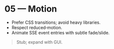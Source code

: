 # 05 — Motion

- Prefer CSS transitions; avoid heavy libraries.
- Respect reduced‑motion.
- Animate SSE event entries with subtle fade/slide.

> Stub; expand with GUI.

